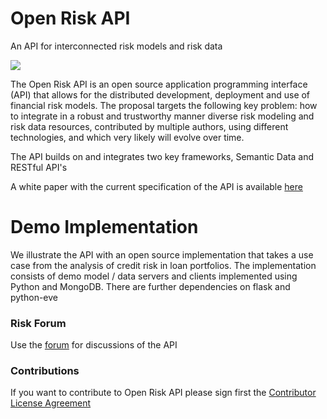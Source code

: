 # Open Risk API
An API for interconnected risk models and risk data

![](https://github.com/open-risk/Open_Risk_API/blob/master/Architecture.png)

The Open Risk API is an open source application programming interface (API) that allows for the distributed development, deployment and use of financial risk models. The proposal targets the following key problem: how to integrate in a robust and trustworthy manner diverse risk modeling and risk data resources, contributed by multiple authors, using different technologies, and which very likely will evolve over time. 

The API builds on and integrates two key frameworks, Semantic Data and RESTful API's

A white paper with the current specification of the API is available [here](https://www.openrisk.eu/WhitePapers)

# Demo Implementation

We illustrate the API with an open source implementation that takes a use case from the analysis of credit risk in loan portfolios. The implementation consists of demo model / data servers and clients implemented using Python and MongoDB. 
There are further dependencies on flask and python-eve

### Risk Forum 
Use the [forum](https://www.openrisk.eu/commons/forum/viewforum.php?f=20) for discussions of the API

### Contributions

If you want to contribute to Open Risk API please sign first the <a href="https://www.clahub.com/agreements/open-risk/OpenCPM">Contributor License Agreement</a>
